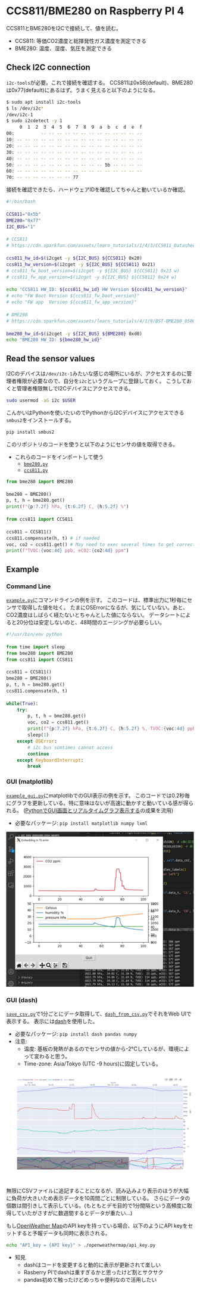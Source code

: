 # CCS811/BME280 on Raspberry PI 4

CCS811とBME280をI2Cで接続して、値を読む。

* CCS811: 等価CO2濃度と総揮発性ガス濃度を測定できる
* BME280: 温度、湿度、気圧を測定できる

## Check I2C connection

`i2c-tools`が必要。これで接続を確認する。
CCS811は0x5B(default)、BME280は0x77(default)にあるはず。うまく見えると以下のようになる。

```sh
$ sudo apt install i2c-tools
$ ls /dev/i2c*
/dev/i2c-1
$ sudo i2cdetect -y 1
     0  1  2  3  4  5  6  7  8  9  a  b  c  d  e  f
00:          -- -- -- -- -- -- -- -- -- -- -- -- --
10: -- -- -- -- -- -- -- -- -- -- -- -- -- -- -- --
20: -- -- -- -- -- -- -- -- -- -- -- -- -- -- -- --
30: -- -- -- -- -- -- -- -- -- -- -- -- -- -- -- --
40: -- -- -- -- -- -- -- -- -- -- -- -- -- -- -- --
50: -- -- -- -- -- -- -- -- -- -- -- 5b -- -- -- --
60: -- -- -- -- -- -- -- -- -- -- -- -- -- -- -- --
70: -- -- -- -- -- -- -- 77
```

接続を確認できたら、ハードウェアIDを確認してちゃんと動いているか確認。

```bash
#!/bin/bash

CCS811="0x5b"
BME280="0x77"
I2C_BUS="1"

# CCS811
# https://cdn.sparkfun.com/assets/learn_tutorials/1/4/3/CCS811_Datasheet-DS000459.pdf

ccs811_hw_id=$(i2cget -y ${I2C_BUS} ${CCS811} 0x20)
ccs811_hw_version=$(i2cget -y ${I2C_BUS} ${CCS811} 0x21)
# ccs811_fw_boot_version=$(i2cget -y ${I2C_BUS} ${CCS811} 0x23 w)
# ccs811_fw_app_version=$(i2cget -y ${I2C_BUS} ${CCS811} 0x24 w)

echo "CCS811 HW_ID: ${ccs811_hw_id} HW Version ${ccs811_hw_version}"
# echo "FW Boot Version ${ccs811_fw_boot_version}"
# echo "FW app  Version ${ccs811_fw_app_version}"

# BME280
# https://cdn.sparkfun.com/assets/learn_tutorials/4/1/9/BST-BME280_DS001-10.pdf

bme280_hw_id=$(i2cget -y ${I2C_BUS} ${BME280} 0xd0)
echo "BME280 HW_ID: ${bme280_hw_id}"
```

## Read the sensor values

I2Cのデバイスは`/dev/i2c-1`みたいな感じの場所にいるが、アクセスするのに管理者権限が必要なので、自分を`i2c`というグループに登録しておく。
こうしておくと管理者権限無しでI2Cデバイスにアクセスできる。

```sh
sudo usermod -aG i2c $USER
```

こんかいはPythonを使いたいのでPythonからI2Cデバイスにアクセスできる`smbus2`をインストールする。

```sh
pip install smbus2
```

このリポジトリのコードを使うと以下のようにセンサの値を取得できる。

* これらのコードをインポートして使う
     - [`bme280.py`](https://github.com/nv-h/i2c_env_sensors/blob/master/bme280.py)
     - [`ccs811.py`](https://github.com/nv-h/i2c_env_sensors/blob/master/ccs811.py)

```python
from bme280 import BME280

bme280 = BME280()
p, t, h = bme280.get()
print(f"{p:7.2f} hPa, {t:6.2f} C, {h:5.2f} %")

from ccs811 import CCS811

ccs811 = CCS811()
ccs811.compensate(h, t) # if needed
voc, co2 = ccs811.get() # May need to exec several times to get correct values
print(f"TVOC:{voc:4d} ppb, eCO2:{co2:4d} ppm")
```

## Example

### Command Line

[`example.py`](https://github.com/nv-h/i2c_env_sensors/blob/master/example.py)にコマンドラインの例を示す。
このコードは、標準出力に1秒毎にセンサで取得した値を吐く。
たまにOSErrorになるが、気にしていない。あと、CO2濃度はしばらく経たないとちゃんとした値にならない。
データシートによると20分位は安定しないのと、48時間のエージングが必要らしい。

```python
#!/usr/bin/env python

from time import sleep
from bme280 import BME280
from ccs811 import CCS811

ccs811 = CCS811()
bme280 = BME280()
p, t, h = bme280.get()
ccs811.compensate(h, t)

while(True):
    try:
        p, t, h = bme280.get()
        voc, co2 = ccs811.get()
        print(f"{p:7.2f} hPa, {t:6.2f} C, {h:5.2f} %, TVOC:{voc:4d} ppb, eCO2:{co2:4d} ppm")
        sleep(1)
    except OSError:
        # i2c bus somtimes cannot access
        continue
    except KeyboardInterrupt:
        break
```

### GUI (matplotlib)

[`example_gui.py`](https://github.com/nv-h/i2c_env_sensors/blob/master/example_gui.py)にmatplotlibでのGUI表示の例を示す。
このコードでは0.2秒毎にグラフを更新している。特に意味はないが高速に動かすと動いている感が得られる。
([PythonでGUI画面とリアルタイムグラフ表示する](https://qiita.com/nv-h/items/92feeb34338c09c6d2a2)の成果を流用)

* 必要なパッケージ: `pip install matplotlib numpy lxml`

![](images/example_gui_matplotlib.jpg)


### GUI (dash)

[`save_csv.py`](https://github.com/nv-h/i2c_env_sensors/blob/master/save_csv.py)で1分ごとにデータ取得して、[`dash_from_csv.py`](https://github.com/nv-h/i2c_env_sensors/blob/master/dash_from_csv.py)でそれをWeb UIで表示する。
表示には[dash](https://dash.plotly.com/)を使用した。

* 必要なパッケージ: `pip install dash pandas numpy`
* 注意:
     - 温度: 基板の発熱があるのでセンサの値から-2℃しているが、環境によって変わると思う。
     - Time-zone: Asia/Tokyo (UTC -9 hours)に固定している。

![](images/example_gui_dash.jpg)

無限にCSVファイルに追記することになるが、読み込みより表示のほうが大幅に負荷が大きいため表示データを10周間ごとに制限している。
さらにデータの個数は間引きして表示している。(もともとデモ目的で1分間隔という高頻度に取得していたがさすがに数週間するとデータが重たい...)

もし[OpenWeather Map](https://openweathermap.org/)のAPI keyを持っている場合、以下のようにAPI keyをセットすると予報データも同時に表示される。

```bash
echo "API_key = {API key}" > ./openweathermap/api_key.py
```


* 知見
    - dashはコードを変更すると動的に表示が更新されて楽しい
    - Rasberry PIでdashは重すぎるかと思ったけど割とサクサク
    - pandas初めて触ったけどめっちゃ便利なので活用したい
